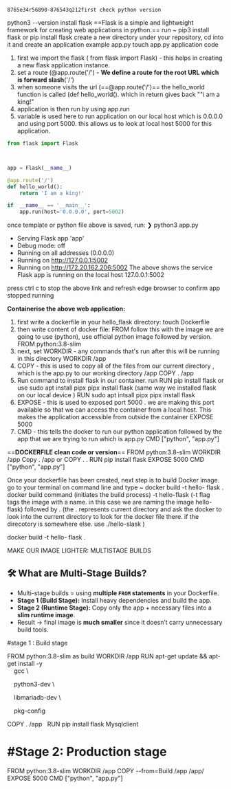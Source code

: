 	8765e34r56890-876543q212first check python version
python3 --version 
install flask 
==Flask is a simple and lightweight framework for creating web applications in python.== 
run 
~ pip3 install flask or pip install flask 
create a new directory under your repository, cd into it and create an application example app.py 
touch app.py
application code 

1) first we import the flask ( from flask import Flask) - this helps in creating a new flask application instance.
2) set a route (@app.route('/') - **We define a route for the root URL which is forward slash**('/')
3) when someone visits the url (==@app.route('/')== the hello_world function is called (def hello_world(). which in return gives back ""i am a king!"
4) application is then run by using app.run
5) variable is used here to run application on our local host which is 0.0.0.0 and using port 5000. this allows us to look at local host 5000 for this application.

```python
from flask import Flask



app = Flask(__name__)

@app.route('/')
def hello_world():
    return 'I am a king!'

if  __name__ == '__main__':
    app.run(host='0.0.0.0', port=5002)
```
once template or python file above is saved, run:
❯ python3 app.py
 * Serving Flask app 'app'
 * Debug mode: off
 * Running on all addresses (0.0.0.0)
 * Running on http://127.0.0.1:5002
 * Running on http://172.20.162.206:5002
The above shows the service Flask app is running on the local host 127.0.0.1:5002

press ctrl c to stop the above link and refresh edge browser to confirm app stopped running


**Containerise the above web application:**

1) first write a dockerfile in your hello_flask directory:  touch Dockerfile 
2) then write content of docker file: FROM follow this with the image we are going to use (python), use official python image followed by version.  
FROM python:3.8-slim
3) next, set WORKDIR -  any commands that's run after this will be running in this directory
WORKDIR /app
4) COPY - this is used to copy all of the files from our current directory , which is the app.py to our working directory /app
COPY .  /app
5) Run command to install flask in our container. run 
RUN pip install flask or use sudo apt install pipx
pipx install flask (same way we installed flask on our local device )
 RUN sudo apt intsall pipx
 pipx install flask
 6) EXPOSE - this is used to exposed port 5000 . we are making this port available so that we can access the container from a local host. This makes the application accessible from outside the container 
 EXPOSE 5000
 7) CMD - this tells the docker to run our python application followed by the app that we are trying to run which is app.py
 CMD ["python", "app.py"]

==**DOCKERFILE clean code or version**==
FROM python:3.8-slim
WORKDIR  /app
Copy . /app or COPY . .
RUN pip install flask
EXPOSE 5000
CMD ["python", "app.py"]


Once your dockerfile has been created, next step is to build Docker image. 
go to your terminal on command line  and type 
~ docker build -t hello- flask .
docker build command (initiates the build process) -t hello-flask (-t flag tags the image with a name. in this case we are naming the image hello-flask) followed by . (the . represents current directory and ask the docker to look into the current directory to look for the docker file there. if the direcotory is somewhere else. use ./hello-slask )

docker build -t hello- flask .

MAKE OUR IMAGE LIGHTER: MULTISTAGE BUILDS 

## 🛠 What are Multi-Stage Builds?

- Multi-stage builds = using **multiple `FROM` statements** in your Dockerfile.
- **Stage 1 (Build Stage):** Install heavy dependencies and build the app.
- **Stage 2 (Runtime Stage):** Copy only the app + necessary files into a **slim runtime image**.
- Result → final image is **much smaller** since it doesn’t carry unnecessary build tools.
  
  
#stage 1 : Build stage

FROM python:3.8-slim as build
WORKDIR /app
RUN apt-get update && apt-get install -y \
    gcc \

    python3-dev \

    libmariadb-dev \

    pkg-config

COPY . /app  
RUN pip install flask Mysqlclient

# #Stage 2: Production stage

FROM python:3.8-slim
WORKDIR /app
COPY --from=Build /app /app/
EXPOSE 5000
CMD ["python", "app.py"]